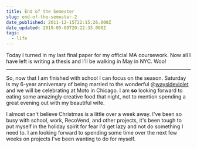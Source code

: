 ```yaml
---
title: End of the Semester
slug: end-of-the-semester-2
date_published: 2011-12-15T22:15:26.000Z
date_updated: 2019-05-09T20:22:33.000Z
tags:
  - life
---
```


Today I turned in my last final paper for my official MA coursework. Now all I have left is writing a thesis and I'll be walking in May in NYC. Woo!

---

So, now that I am finished with school I can focus on the season. Saturday is my 6-year anniversary of being married to the wonderful @[waysideviolet](https://twitter.com/waysideviolet) and we will be celebrating at Moto in Chicago. I am **so** looking forward to eating some amazingly creative food that night, not to mention spending a great evening out with my beautiful wife.

I almost can't believe Christmas is a little over a week away. I've been so busy with school, work, RecoVend, and other projects, it's been tough to put myself in the holiday spirit for fear I'd get lazy and not do something I need to. I am looking forward to spending some time over the next few weeks on projects I've been wanting to do for myself.
